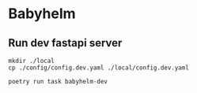 # Babyhelm

## Run dev fastapi server
```shell
mkdir ./local
cp ./config/config.dev.yaml ./local/config.dev.yaml
```

```shell
poetry run task babyhelm-dev
```
